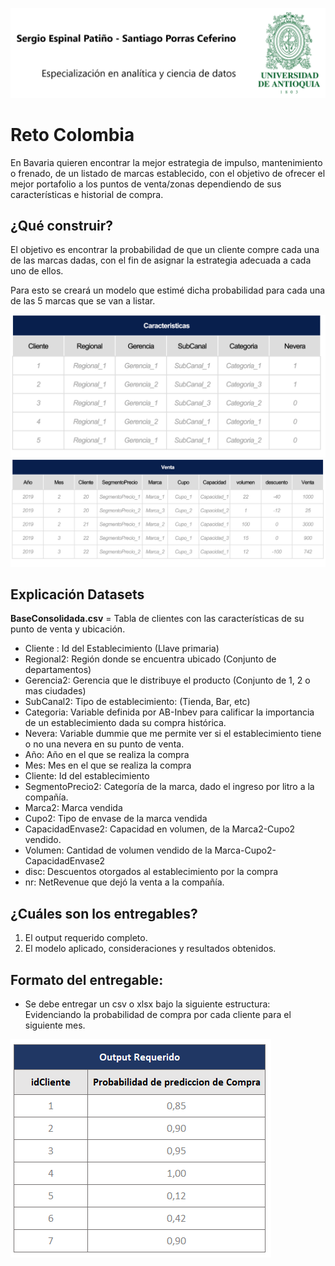 ![contexto-0](img/Imagen1.png)
# Reto Colombia

En Bavaria quieren encontrar la mejor estrategia de impulso, mantenimiento o frenado, de un listado de marcas establecido, con el objetivo de ofrecer el mejor portafolio a los puntos de venta/zonas dependiendo de sus características e historial de compra.​

## ¿Qué construir?

El objetivo es encontrar la probabilidad de que un cliente compre cada una de las marcas dadas, con el fin de asignar la estrategia adecuada a cada uno de ellos.​

Para esto se creará un modelo que estimé dicha probabilidad para cada una de las 5 marcas que se van a listar.​

![contexto-1](img/contexto-1.png)
![contexto-3](img/contexto-3.png)

## Explicación Datasets

**BaseConsolidada.csv** = Tabla de clientes con las características de su punto de venta y ubicación.

- Cliente	: Id del Establecimiento (Llave primaria)
- Regional2: Región donde se encuentra ubicado (Conjunto de departamentos)
- Gerencia2: Gerencia que le distribuye el producto (Conjunto de 1, 2 o mas ciudades)	
- SubCanal2: Tipo de establecimiento: (Tienda, Bar, etc)	
- Categoria: Variable definida por AB-Inbev para calificar la importancia de un establecimiento dada su compra histórica. 	
- Nevera: Variable dummie que me permite ver si el establecimiento tiene o no una nevera en su punto de venta.
- Año: Año en el que se realiza la compra
- Mes: Mes en el que se realiza la compra
- Cliente: Id del establecimiento
- SegmentoPrecio2: Categoría de la marca, dado el ingreso por litro a la compañía.
- Marca2: Marca vendida
- Cupo2: Tipo de envase de la marca vendida
- CapacidadEnvase2: Capacidad en volumen, de la Marca2-Cupo2 vendido.
- Volumen: Cantidad de volumen vendido de la Marca-Cupo2-CapacidadEnvase2
- disc: Descuentos otorgados al establecimiento por la compra
- nr: NetRevenue que dejó la venta a la compañía.


## ¿Cuáles son los entregables?

1. El output requerido completo.
2. El modelo aplicado,  consideraciones y resultados obtenidos.​

## Formato del entregable:

- Se debe entregar un csv o xlsx bajo la siguiente estructura: Evidenciando la probabilidad de compra por cada cliente para el siguiente mes.

![contexto-2](img/contexto-2.png)
